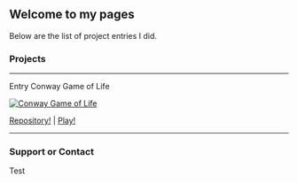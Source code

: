 ## Welcome to my pages

Below are the list of project entries I did.

### Projects
---

Entry Conway Game of Life

[![Conway Game of Life](https://yt-embed.herokuapp.com/embed?v=a_r12GPDj1U)](https://www.youtube.com/watch?v=a_r12GPDj1U "Conway Game of Life")

[Repository!](https://bitbucket.org/borbejonry/sample-conway-game-of-life) | [Play!](https://borbejonry.bitbucket.io/SetryConwayGameOfLife/index.html)

---

### Support or Contact

Test
